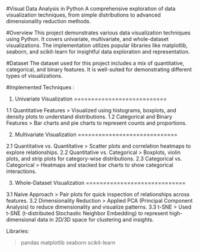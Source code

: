 #Visual Data Analysis in Python
A comprehensive exploration of data visualization techniques, from simple distributions to advanced dimensionality reduction methods.

#Overview
This project demonstrates various data visualization techniques using Python. It covers univariate, multivariate, and whole-dataset visualizations. The implementation utilizes popular libraries like matplotlib, seaborn, and scikit-learn for insightful data exploration and representation.

#Dataset
The dataset used for this project includes a mix of quantitative, categorical, and binary features. It is well-suited for demonstrating different types of visualizations.

#Implemented Techniques : 

1. Univariate Visualization
===========================

  1.1 Quantitative Features
     > Visualized using histograms, boxplots, and density plots to understand distributions.
  1.2 Categorical and Binary Features
     > Bar charts and pie charts to represent counts and proportions.
     
2. Multivariate Visualization
=============================

  2.1 Quantitative vs. Quantitative
    > Scatter plots and correlation heatmaps to explore relationships.
  2.2 Quantitative vs. Categorical
    > Boxplots, violin plots, and strip plots for category-wise distributions.
  2.3 Categorical vs. Categorical
    > Heatmaps and stacked bar charts to show categorical interactions.

3. Whole-Dataset Visualization
=============================

  3.1 Naive Approach
    > Pair plots for quick inspection of relationships across features.
  3.2 Dimensionality Reduction
    > Applied PCA (Principal Component Analysis) to reduce dimensionality and visualize patterns.
  3.3 t-SNE
    > Used t-SNE (t-distributed Stochastic Neighbor Embedding) to represent high-dimensional data in 2D/3D space for clustering and insights.

Libraries:

> pandas
> matplotlib
> seaborn
> scikit-learn
